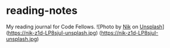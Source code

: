 # reading-notes
My reading journal for Code Fellows.
![Photo by <a href="https://unsplash.com/@helloimnik?utm_source=unsplash&utm_medium=referral&utm_content=creditCopyText">Nik</a> on <a href="https://unsplash.com/photos/z1d-LP8sjuI?utm_source=unsplash&utm_medium=referral&utm_content=creditCopyText">Unsplash</a>] (https://nik-z1d-LP8sjuI-unsplash.jpg)
(https://nik-z1d-LP8sjuI-unsplash.jpg)
